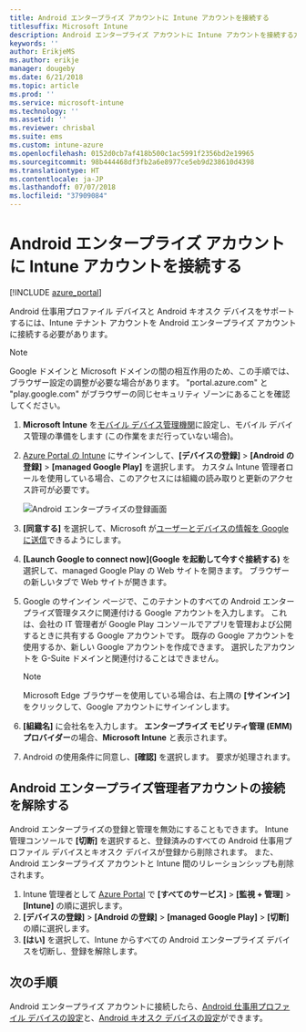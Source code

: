 ```yaml
---
title: Android エンタープライズ アカウントに Intune アカウントを接続する
titlesuffix: Microsoft Intune
description: Android エンタープライズ アカウントに Intune アカウントを接続する方法を説明します。
keywords: ''
author: ErikjeMS
ms.author: erikje
manager: dougeby
ms.date: 6/21/2018
ms.topic: article
ms.prod: ''
ms.service: microsoft-intune
ms.technology: ''
ms.assetid: ''
ms.reviewer: chrisbal
ms.suite: ems
ms.custom: intune-azure
ms.openlocfilehash: 0152d0cb7af418b500c1ac5991f2356bd2e19965
ms.sourcegitcommit: 98b444468df3fb2a6e8977ce5eb9d238610d4398
ms.translationtype: HT
ms.contentlocale: ja-JP
ms.lasthandoff: 07/07/2018
ms.locfileid: "37909084"
---
```

# <a name="connect-your-intune-account-to-your-android-enterprise-account"></a>Android エンタープライズ アカウントに Intune アカウントを接続する

[!INCLUDE [azure_portal](./includes/azure_portal.md)]

Android 仕事用プロファイル デバイスと Android キオスク デバイスをサポートするには、Intune テナント アカウントを Android エンタープライズ アカウントに接続する必要があります。 

> [!NOTE]
> Google ドメインと Microsoft ドメインの間の相互作用のため、この手順では、ブラウザー設定の調整が必要な場合があります。  "portal.azure.com" と "play.google.com" がブラウザーの同じセキュリティ ゾーンにあることを確認してください。

1. **Microsoft Intune** を[モバイル デバイス管理機関](mdm-authority-set.md)に設定し、モバイル デバイス管理の準備をします (この作業をまだ行っていない場合)。
2. [Azure Portal の Intune](https://aka.ms/intuneportal) にサインインして、**[デバイスの登録]** > **[Android の登録]** > **[managed Google Play]** を選択します。  カスタム Intune 管理者ロールを使用している場合、このアクセスには組織の読み取りと更新のアクセス許可が必要です。
   
   ![Android エンタープライズの登録画面](./media/android-work-bind.png)

3. **[同意する]** を選択して、Microsoft が[ユーザーとデバイスの情報を Google に送信](data-intune-sends-to-google.md)できるようにします。 
   
4. **[Launch Google to connect now]\(Google を起動して今すぐ接続する\)** を選択して、managed Google Play の Web サイトを開きます。 ブラウザーの新しいタブで Web サイトが開きます。
  
5. Google のサインイン ページで、このテナントのすべての Android エンタープライズ管理タスクに関連付ける Google アカウントを入力します。 これは、会社の IT 管理者が Google Play コンソールでアプリを管理および公開するときに共有する Google アカウントです。 既存の Google アカウントを使用するか、新しい Google アカウントを作成できます。 選択したアカウントを G-Suite ドメインと関連付けることはできません。
    
    > [!Note]
    > Microsoft Edge ブラウザーを使用している場合は、右上隅の **[サインイン]** をクリックして、Google アカウントにサインインします。

6. **[組織名]** に会社名を入力します。 **エンタープライズ モビリティ管理 (EMM) プロバイダー**の場合、**Microsoft Intune** と表示されます。

7. Android の使用条件に同意し、**[確認]** を選択します。 要求が処理されます。

## <a name="disconnect-your-android-enterprise-administrative-account"></a>Android エンタープライズ管理者アカウントの接続を解除する

Android エンタープライズの登録と管理を無効にすることもできます。 Intune 管理コンソールで **[切断]** を選択すると、登録済みのすべての Android 仕事用プロファイル デバイスとキオスク デバイスが登録から削除されます。 また、Android エンタープライズ アカウントと Intune 間のリレーションシップも削除されます。

1. Intune 管理者として [Azure Portal](https://portal.azure.com) で **[すべてのサービス]** > **[監視 + 管理]** > **[Intune]** の順に選択します。
2. **[デバイスの登録]** > **[Android の登録]** > **[managed Google Play]** > **[切断]** の順に選択します。
3. **[はい]** を選択して、Intune からすべての Android エンタープライズ デバイスを切断し、登録を解除します。

## <a name="next-steps"></a>次の手順

Android エンタープライズ アカウントに接続したら、[Android 仕事用プロファイル デバイスの設定](android-work-profile-enroll.md)と、[Android キオスク デバイスの設定](android-kiosk-enroll.md)ができます。